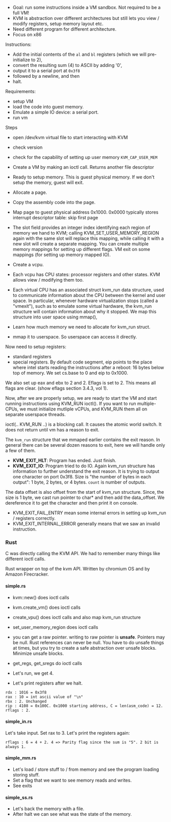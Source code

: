 * Goal: run some instructions inside a VM sandbox. Not required to be a full VM!
* KVM is abstraction over different architectures but still lets you view / modify
registers, setup memory layout etc.
* Need different program for different architecture.
* Focus on x86

Instructions: 

* Add the initial contents of the `al` and `bl` registers (which we will
pre-initialize to 2), 
* convert the resulting sum (4) to ASCII by adding '0',
* output it to a serial port at `0x3f8` 
* followed by a newline, and then 
* halt.

Requirements: 

* setup VM
* load the code into guest memory. 
* Emulate a simple IO device: a serial port.
* run vm

Steps

* open /dev/kvm virtual file to start interacting with KVM 
* check version
* check for the capability of setting up user memory `KVM_CAP_USER_MEM`

* Create a VM by making an ioctl call. Returns another file descriptor
* Ready to setup memory. This is guest physical memory. If we don't setup
the memory, guest will exit. 
* Allocate a page. 
* Copy the assembly code into the page.
* Map page to guest physical address 0x1000. 0x0000 typically stores interrupt
descriptor table: skip first page

* The slot field provides an integer index identifying each region of memory we
hand to KVM; calling KVM_SET_USER_MEMORY_REGION again with the same slot will
replace this mapping, while calling it with a new slot will create a separate
mapping. You can create multiple memory mappings for setting up different flags.
VM exit on some mappings (for setting up memory mapped IO).

* Create a vcpu. 
* Each vcpu has CPU states: processor registers and other states. KVM allows
view / modifying them too.
* Each virtual CPU has an associated struct kvm_run data structure, used to
communicate information about the CPU between the kernel and user space. In
particular, whenever hardware virtualization stops (called a "vmexit"), such
as to emulate some virtual hardware, the kvm_run structure will contain
information about why it stopped. We map this structure into user space using
mmap(),

* Learn how much memory we need to allocate for kvm_run struct. 
* mmap it to userspace. So userspace can access it directly.

Now need to setup registers: 
* standard registers
* special registers. By default code segment, eip points to the place where
intel starts reading the instructions after a reboot: 16 bytes below top of
memory. We set cs.base to 0 and eip to 0x1000.


We also set up eax and ebx to 2 and 2. Eflags is set to 2. This means all flags
are clear. (show eflags section 3.4.3, vol 1).

Now, after we are properly setup, we are ready to start the VM and start running
instructions using KVM_RUN ioctl(). If you want to run multiple-CPUs, we must
initialize mutliple vCPUs, and KVM_RUN them all on separate userspace threads.

ioctl(.. KVM_RUN ..) is a blocking call. It causes the atomic world switch. It
does not return until vm has a reason to exit. 

The `kvm_run` structure that we mmaped earlier contains the exit reason.  In
general there can be several dozen reasons to exit, here we will handle only a
few of them.

* **KVM_EXIT_HLT**: Program has ended. Just finish.
* **KVM_EXIT_IO**: Program tried to do IO. Again kvm_run structure has
information to further understand the exit reason. It is trying to output one 
character on port 0x3f8. Size is "the number of bytes in each output": 1 byte, 2
bytes, or 4 bytes. `count` is number of outputs.

The data offset is also offset from the start of kvm_run structure. Since, the 
size is 1 byte, we cast run pointer to char* and then add the data_offset. We
dereference it to get the character and then print it on console.

* KVM_EXIT_FAIL_ENTRY mean some internal errors in setting up kvm_run /
registers correctly. 
* KVM_EXIT_INTERNAL_ERROR generally means that we saw an invalid instruction.

### Rust
C was directly calling the KVM API. We had to remember many things like
different ioctl calls.

Rust wrapper on top of the kvm API. Written by chromium OS and by Amazon
Firecracker.

#### simple.rs

* kvm::new() does ioctl calls 
* kvm.create_vm() does ioctl calls
* create_vpu() does ioctl calls and also map kvm_run structure
* set_user_memory_region does ioctl calls
* you can get a raw pointer. writing to raw pointer is **unsafe**. Pointers 
may be null. Rust references can never be null. You have to do unsafe things at
times, but you try to create a safe abstraction over unsafe blocks. Minimize
unsafe blocks.

* get_regs, get_sregs do ioctl calls
* Let's run, we get 4.
* Let's print registers after we halt.
```
rdx : 1016 = 0x3f8
rax : 10 = int ascii value of "\n"
rbx : 2. Unchanged
rip : 4108 = 0x100C. 0x1000 starting address, C = len(asm_code) = 12. 
rflags : 2. 
```

#### simple_in.rs

Let's take input. Set rax to 3. Let's print the registers again: 

```
rflags : 6 = 4 + 2. 4 => Parity flag since the sum is "5". 2 bit is always 1.
```

#### simple_mm.rs

* Let's load / store stuff to / from memory and see the program loading storing
stuff. 
* Set a flag that we want to see memory reads and writes.
* See exits

#### simple_ss.rs

* Let's back the memory with a file. 
* After halt we can see what was the state of the memory.